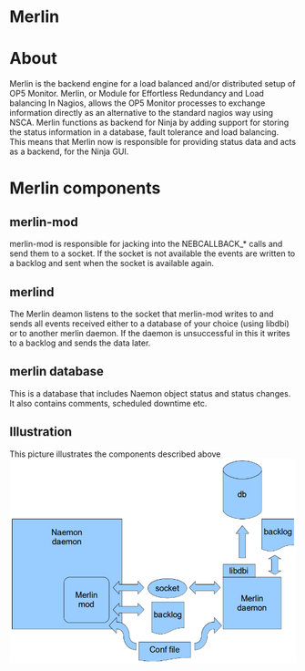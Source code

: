 # Merlin

# About

Merlin is the backend engine for a load balanced and/or distributed setup of OP5 Monitor.
Merlin, or Module for Effortless Redundancy and Load balancing In Nagios, allows the OP5 Monitor processes to exchange information directly as an alternative to the standard nagios way using NSCA.
Merlin functions as backend for Ninja by adding support for storing the status information in a database, fault tolerance and load balancing. This means that Merlin now is responsible for providing status data and acts as a backend, for the Ninja GUI.

# Merlin components

## merlin-mod

merlin-mod is responsible for jacking into the NEBCALLBACK\_\* calls and send them to a socket. If the socket is not available the events are written to a backlog and sent when the socket is available again.

## merlind

The Merlin deamon listens to the socket that merlin-mod writes to and sends all events received either to a database of your choice (using libdbi) or to another merlin daemon. If the daemon is unsuccessful in this it writes to a backlog and sends the data later.

## merlin database

This is a database that includes Naemon object status and status changes. It also contains comments, scheduled downtime etc.

## Illustration

This picture illustrates the components described above
 ![](attachments/16482409/16679318.png)
